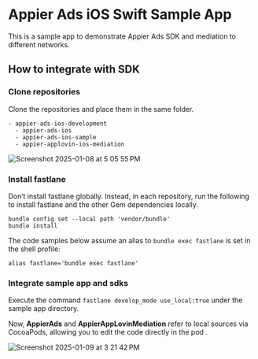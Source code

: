 # Appier Ads iOS Swift Sample App

This is a sample app to demonstrate Appier Ads SDK and mediation to different networks.

## How to integrate with SDK

### Clone repositories 
Clone the repositories and place them in the same folder.

```
- appier-ads-ios-development
  - appier-ads-ios
  - appier-ads-ios-sample
  - appier-applovin-ios-mediation
```

![Screenshot 2025-01-08 at 5 05 55 PM](https://github.com/user-attachments/assets/7988cb6d-0bf2-4530-96fd-b030e7f164e0)

### Install fastlane

Don’t install fastlane globally. Instead, in each repository, run the following to install fastlane and the other Gem dependencies locally.

```
bundle config set --local path 'vendor/bundle'
bundle install
```

The code samples below assume an alias to `bundle exec fastlane` is set in the shell profile:

```
alias fastlane='bundle exec fastlane'
```

### Integrate sample app and sdks

Execute the command `fastlane develop_mode use_local:true` under the sample app directory.

Now, **AppierAds** and **AppierAppLovinMediation** refer to local sources via CocoaPods, allowing you to edit the code directly in the pod  .

![Screenshot 2025-01-09 at 3 21 42 PM](https://github.com/user-attachments/assets/b64f3ccf-28f1-4f65-acfe-b33789358cbb)

